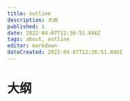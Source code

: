 ```yaml
---
title: outline
description: 大纲
published: 1
date: 2022-04-07T12:36:51.846Z
tags: about, outline
editor: markdown
dateCreated: 2022-04-07T12:36:51.846Z
---
```


# 大纲

